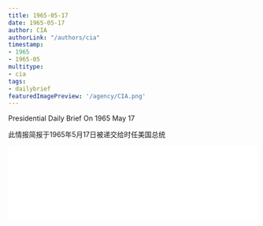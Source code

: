 ```yaml
---
title: 1965-05-17
date: 1965-05-17
author: CIA 
authorLink: "/authors/cia"
timestamp: 
- 1965
- 1965-05
multitype: 
- cia
tags: 
- dailybrief
featuredImagePreview: '/agency/CIA.png'
---
```



Presidential Daily Brief On 1965 May 17

此情报简报于1965年5月17日被递交给时任美国总统

<!--more-->





<div id="over" style="width:100%; overflow:hidden"> <iframe id="sFrame" name="sFrame" frameborder="no" border="0"  allowfullscreen marginwidth="0" scrolling="no" src = " /CIA/1965-05-17.html "  style = " position:absulute; width: 806px; top: 300;" > </iframe> </div>